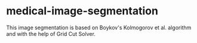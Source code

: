# medical-image-segmentation
This image segmentation is based on Boykov's Kolmogorov et al. algorithm and with the help of Grid Cut Solver.
